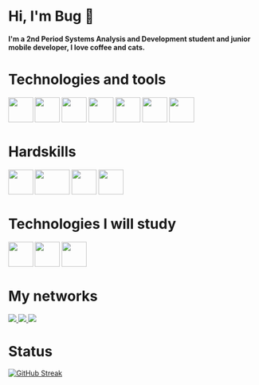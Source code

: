 # Hi, I'm Bug 🐛

#### I'm a 2nd Period Systems Analysis and Development student and junior mobile developer, I love coffee and cats.

# Technologies and tools
<p>
<img src="https://dl2.macupdate.com/images/icons256/51370.png" width="50" height="50" align="left"> 
<img src="https://www.svgrepo.com/show/303175/android-logo.svg" width="50" height="50" >
<img src="https://3.bp.blogspot.com/-VVp3WvJvl84/X0Vu6EjYqDI/AAAAAAAAPjU/ZOMKiUlgfg8ok8DY8Hc-ocOvGdB0z86AgCLcBGAsYHQ/s1600/jetpack%2Bcompose%2Bicon_RGB.png" width="50" height="50" >
<img src="https://git-scm.com/images/logos/downloads/Git-Icon-1788C.png" width="50" height="50">
<img src="https://upload.wikimedia.org/wikipedia/commons/thumb/c/c7/Google_Material_Design_Logo.svg/1024px-Google_Material_Design_Logo.svg.png" width="50" height="50">
<img src="https://upload.wikimedia.org/wikipedia/commons/thumb/6/61/HTML5_logo_and_wordmark.svg/2048px-HTML5_logo_and_wordmark.svg.png" width="50" height="50">
<img src="https://upload.wikimedia.org/wikipedia/commons/thumb/d/d5/CSS3_logo_and_wordmark.svg/340px-CSS3_logo_and_wordmark.svg.png" width="50" height="50">
</p>



# Hardskills
<p>
<img src="https://upload.wikimedia.org/wikipedia/commons/thumb/0/06/Kotlin_Icon.svg/2048px-Kotlin_Icon.svg.png" width="50" height="50" align="left">
<img src="https://cdn.freebiesupply.com/logos/thumbs/2x/java-logo.png" width="70" height="50">
<img src="https://vuejs.org/images/logo.png" width="50" height="50">
<img src="https://upload.wikimedia.org/wikipedia/commons/thumb/9/99/Unofficial_JavaScript_logo_2.svg/800px-Unofficial_JavaScript_logo_2.svg.png" width="50" height="50">
</p>


# Technologies I will study
<p>
<img src="https://cdn-icons-png.flaticon.com/512/5968/5968371.png" width="50" height="50" align="left">
<img src="https://static-00.iconduck.com/assets.00/flutter-icon-1651x2048-kopq1sul.png" width="50" height="50">
<img src="https://upload.wikimedia.org/wikipedia/commons/thumb/a/a7/React-icon.svg/2300px-React-icon.svg.png" width="50" height="50">
</p>

# My networks
<a href="https://www.instagram.com/cy.beerbug" alt="Instagram" target="_blank">
  <img src="https://img.shields.io/badge/Instagram-000?style=for-the-badge&logo=instagram">  
</a>
<a href="https://www.linkedin.com/in/cybeerbug/" alt="LinkedIn"
target="_blank">
<img src="https://img.shields.io/badge/LinkedIn-000?style=for-the-badge&logo=linkedin&logoColor=0E76A8">
</a>
<a href="https://twitter.com/cybeerbug" alt="Twitter"
target="_blank">
<img src="https://img.shields.io/badge/Twitter-000?style=for-the-badge&logo=twitter">
</a>


# Status

[![GitHub Streak](https://streak-stats.demolab.com/?user=cybeerbug&theme=black-ice&background=000&border=30A3DC&dates=FFF)](https://git.io/streak-stats)

